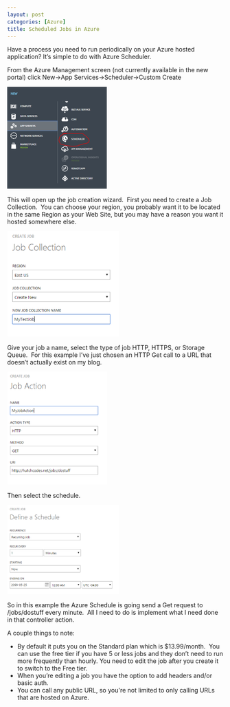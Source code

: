 ```yaml
---
layout: post
categories: [Azure]
title: Scheduled Jobs in Azure
---
```

Have a process you need to run periodically on your Azure hosted application? It’s simple to do with Azure Scheduler.

From the Azure Management screen (not currently available in the new portal) click New-&gt;App Services-&gt;Scheduler-&gt;Custom Create
<!--more-->

![create schedule](/img/2015/Scheduler.png)

This will open up the job creation wizard.  First you need to create a Job Collection.  You can choose your region, you probably want it to be located in the same Region as your Web Site, but you may have a reason you want it hosted somewhere else.

![Create job](/img/2015/Schedule11.png)

Give your job a name, select the type of job HTTP, HTTPS, or Storage Queue.  For this example I’ve just chosen an HTTP Get call to a URL that doesn’t actually exist on my blog.

![Job Action](/img/2015/Schedule2.png)

Then select the schedule.

![Define Schedule](/img/2015/Schedule3.png)

So in this example the Azure Schedule is going send a Get request to /jobs/dostuff every minute.  All I need to do is implement what I need done in that controller action.

A couple things to note:
<ul>
	<li>By default it puts you on the Standard plan which is $13.99/month.  You can use the free tier if you have 5 or less jobs and they don’t need to run more frequently than hourly. You need to edit the job after you create it to switch to the Free tier.</li>
	<li>When you’re editing a job you have the option to add headers and/or basic auth.</li>
	<li>You can call any public URL, so you're not limited to only calling URLs that are hosted on Azure.</li>
</ul>

